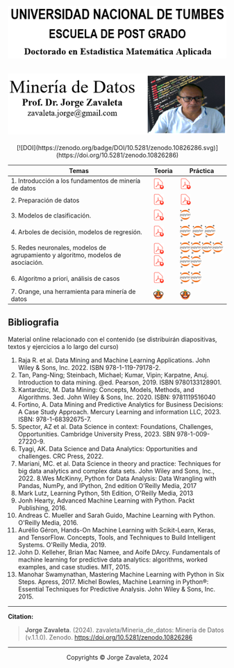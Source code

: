 ![UNT](images/untumbes.PNG)
---
![BIO](images/bio-zava.PNG)
---
<center>[![DOI](https://zenodo.org/badge/DOI/10.5281/zenodo.10826286.svg)](https://doi.org/10.5281/zenodo.10826286)</center>

<span class="__dimensions_badge_embed__" data-doi="10.5281/zenodo.10826286" data-hide-zero-citations="true"></span><script async src="https://badge.dimensions.ai/badge.js" charset="utf-8"></script>



| Temas                                                  | Teoria |     Práctica    |
|--------------------------------------------------------|--------|-----------------|
| 1. Introducción a los fundamentos de minería de datos | [<img src="images/pdf1.png" alt="pdf" width="25"/>](pdf/01_intro_mineria_de_datos_2024.pdf) | [<img src="images/pdf1.png" alt="pdf" width="25"/>](pdf/01_ambientes_de_programacao_2024.pdf)|
| 2. Preparación de datos | [<img src="images/pdf1.png" alt="pdf" width="25"/>](pdf/02a_procesamiento_de_datos.pdf)| [<img src="images/pdf1.png" alt="pdf" width="25"/>](preparacion_datos.ipynb)|
| 3. Modelos de clasificación. |  [<img src="images/pdf1.png" alt="pdf" width="25"/>](pdf/clasificacion.pdf) |  [<img src="images/Jupyter.png" alt="pdf" width="25"/>](clasificacion.ipynb) |
| 4. Arboles de decisión, modelos de regresión.|  [<img src="images/pdf1.png" alt="pdf" width="25"/>](pdf/arboles_regresion.pdf) |  [<img src="images/Jupyter.png" alt="jupyter" width="25"/>](clasificacion_algoritmos.ipynb) [<img src="images/Jupyter.png" alt="jupyter" width="25"/>](naive_bayes.ipynb) [<img src="images/Jupyter.png" alt="jupyter" width="25"/>](mlp.ipynb)|
| 5. Redes neuronales, modelos de agrupamiento y algoritmo, modelos de asociación.|  [<img src="images/pdf1.png" alt="pdf" width="25"/>](pdf/rn.pdf) [<img src="images/pdf1.png" alt="pdf" width="25"/>](pdf/ra.pdf)|  [<img src="images/Jupyter.png" alt="jupyter" width="25"/>](clustering_v0.ipynb)[<img src="images/Jupyter.png" alt="jupyter" width="25"/>](clustering_v1.ipynb)[<img src="images/Jupyter.png" alt="jupyter" width="25"/>](h_clustering.ipynb)[<img src="images/Jupyter.png" alt="jupyter" width="25"/>](db_clustering.ipynb)[<img src="images/Jupyter.png" alt="jupyter" width="25"/>](s_clustering.ipynb)[<img src="images/Jupyter.png" alt="jupyter" width="25"/>](asocia_reglas.ipynb) |
| 6. Algoritmo a priori, análisis de casos|  [<img src="images/pdf1.png" alt="pdf" width="25"/>](pdf/apriori.pdf) |  [<img src="images/Jupyter.png" alt="jupyter" width="25"/>](alg_apriori.ipynb)[<img src="images/Jupyter.png" alt="jupyter" width="25"/>](alg_fp_growth.ipynb) |
| 7. Orange, una herramienta para minería de datos|  [<img src="images/orange.png" alt="Español" width="25"/>](orange_es.md) |  [<img src="images/orange.png" alt="Portugues" width="25"/>](orange_pt.md) |

## Bibliografia

Material online relacionado con el contenido (se distribuirán diapositivas, textos y ejercicios a lo largo del curso)

1. Raja R. et al. Data Mining and Machine Learning Applications. John Wiley & Sons, Inc. 2022. ISBN 978-1-119-79178-2.
2. Tan, Pang-Ning; Steinbach, Michael; Kumar, Vipin; Karpatne, Anuj. Introduction to data mining. @ed. Pearson, 2019. ISBN 9780133128901.
3. Kantardzic, M. Data Mining: Concepts, Models, Methods, and Algorithms. 3ed. John Wiley & Sons, Inc. 2020. ISBN: 9781119516040
4. Fortino, A. Data Mining and Predictive Analytics for Business Decisions: A Case Study Approach. Mercury Learning and information LLC, 2023. ISBN: 978-1-68392675-7.
5. Spector, AZ et al.  Data Science in context: Foundations, Challenges, Opportunities. Cambridge University Press, 2023. SBN 978-1-009-27220-9.
6. Tyagi, AK. Data Science and Data Analytics: Opportunities and challenges. CRC Press, 2022.
7. Mariani, MC. et al. Data Science in theory and practice: Techniques for big data analytics and complex data sets. John Wiley and Sons, Inc., 2022.
8.Wes McKinny, Python for Data Analysis: Data Wrangling with Pandas, NumPy, and IPython, 2nd edition O'Reilly Media, 2017
9. Mark Lutz, Learning Python, 5th Edition, O'Reilly Media, 2013
10. Jonh Hearty, Advanced Machine Learning with Python. Packt Publishing, 2016.
11. Andreas C. Mueller and Sarah Guido, Machine Learning with Python. O'Reilly Media, 2016.
12. Aurélio Géron, Hands-On Machine Learning with Scikit-Learn, Keras, and TensorFlow. Concepts, Tools, and Techniques to Build Intelligent Systems. O'Reilly Media, 2019.
13. John D. Kelleher, Brian Mac Namee, and Aoife DArcy. Fundamentals of machine learning for predictive data analytics: algorithms, worked examples, and case studies. MIT, 2015.
14. Manohar Swamynathan, Mastering Machine Learning with Python in Six Steps. Apress, 2017. Michel Bowles, Machine Learning in Python®: Essential Techniques for Predictive Analysis. John Wiley & Sons, Inc. 2015.

---
**Citation:**
> **Jorge Zavaleta**. (2024). zavaleta/Mineria_de_datos: Minería de Datos (v.1.1.0). Zenodo. https://doi.org/10.5281/zenodo.10826286

---
 <center> Copyrights &copy; Jorge Zavaleta, 2024 </center>
